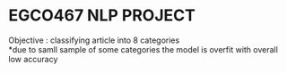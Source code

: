 # EGCO467 NLP PROJECT
Objective : classifying article into 8 categories  
*due to samll sample of some categories the model is overfit with overall low accuracy
